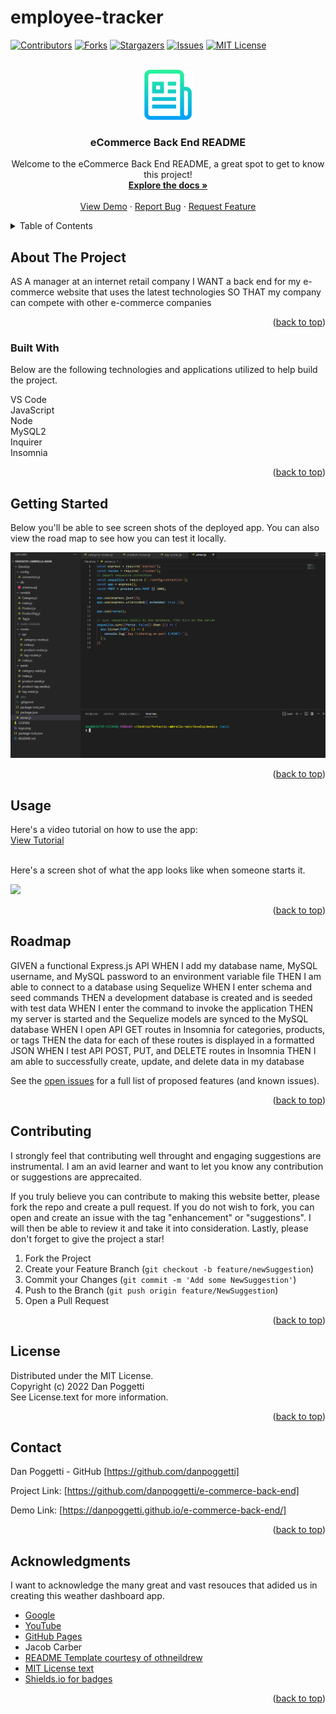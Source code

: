 # employee-tracker

<a name="readme-top"></a>

[![Contributors][contributors-shield]][contributors-url]
[![Forks][forks-shield]][forks-url]
[![Stargazers][stars-shield]][stars-url]
[![Issues][issues-shield]][issues-url]
[![MIT License][license-shield]][license-url]


<!-- PROJECT LOGO -->
<br />
<div align="center">
    <img src="./logo.png" alt="Logo" width="80" height="80">

  <h3 align="center">eCommerce Back End README</h3>

  <p align="center">
    Welcome to the eCommerce Back End README, a great spot to get to know this project!
    <br />
    <a href="https://github.com/danpoggetti/e-commerce-back-end"><strong>Explore the docs »</strong></a>
    <br />
    <br />
    <a href="https://danpoggetti.github.io/e-commerce-back-end/">View Demo</a>
    ·
    <a href="https://github.com/danpoggetti/e-commerce-back-end/issues">Report Bug</a>
    ·
    <a href="https://github.com/danpoggetti/e-commerce-back-end/issues">Request Feature</a>
  </p>
</div>



<!-- TABLE OF CONTENTS -->
<details>
  <summary>Table of Contents</summary>
  <ol>
    <li>
      <a href="#about-the-project">About The Project</a>
      <ul>
        <li><a href="#built-with">Built With</a></li>
      </ul>
    </li>
    <li><a href="#getting-started">Getting Started</a></li>
    <li><a href="#usage">Usage</a></li>
    <li><a href="#roadmap">Roadmap</a></li>
    <li><a href="#contributing">Contributing</a></li>
    <li><a href="#license">License</a></li>
    <li><a href="#contact">Contact</a></li>
    <li><a href="#acknowledgments">Acknowledgments</a></li>
  </ol>
</details>



<!-- ABOUT THE PROJECT -->
## About The Project

AS A manager at an internet retail company
I WANT a back end for my e-commerce website that uses the latest technologies
SO THAT my company can compete with other e-commerce companies

<p align="right">(<a href="#readme-top">back to top</a>)</p>


### Built With

Below are the following technologies and applications utilized to help build the project.<br>

VS Code<br>
JavaScript<br>
Node<br>
MySQL2<br>
Inquirer<br>
Insomnia<br>

<p align="right">(<a href="#readme-top">back to top</a>)</p>



<!-- GETTING STARTED -->
## Getting Started

Below you'll be able to see screen shots of the deployed app. You can also view the road map to see how you can test it locally.

![](./screen_grab.png)

<p align="right">(<a href="#readme-top">back to top</a>)</p>


<!-- USAGE EXAMPLES -->
## Usage

Here's a video tutorial on how to use the app:<br>
<a href="">View Tutorial</a><br><br>

Here's a screen shot of what the app looks like when someone starts it.

![](./images/1_start.png)

<p align="right">(<a href="#readme-top">back to top</a>)</p>



<!-- ROADMAP -->
## Roadmap

GIVEN a functional Express.js API
WHEN I add my database name, MySQL username, and MySQL password to an environment variable file
THEN I am able to connect to a database using Sequelize
WHEN I enter schema and seed commands
THEN a development database is created and is seeded with test data
WHEN I enter the command to invoke the application
THEN my server is started and the Sequelize models are synced to the MySQL database
WHEN I open API GET routes in Insomnia for categories, products, or tags
THEN the data for each of these routes is displayed in a formatted JSON
WHEN I test API POST, PUT, and DELETE routes in Insomnia
THEN I am able to successfully create, update, and delete data in my database

See the [open issues](https://github.com/danpoggetti/e-commerce-back-end/issues) for a full list of proposed features (and known issues).

<p align="right">(<a href="#readme-top">back to top</a>)</p>



<!-- CONTRIBUTING -->
## Contributing

I strongly feel that contributing well throught and engaging suggestions are instrumental. I am an avid learner and want to let you know any contribution or suggestions are apprecaited.

If you truly believe you can contribute to making this website better, please fork the repo and create a pull request. If you do not wish to fork, you can open and create an issue with the tag "enhancement" or "suggestions". I will then be able to review it and take it into consideration. Lastly, please don't forget to give the project a star!

1. Fork the Project
2. Create your Feature Branch (`git checkout -b feature/newSuggestion`)
3. Commit your Changes (`git commit -m 'Add some NewSuggestion'`)
4. Push to the Branch (`git push origin feature/NewSuggestion`)
5. Open a Pull Request


<p align="right">(<a href="#readme-top">back to top</a>)</p>




<!-- LICENSE -->
## License

Distributed under the MIT License.<br>
Copyright (c) 2022 Dan Poggetti<br>
See License.text for more information.
<p align="right">(<a href="#readme-top">back to top</a>)</p>



<!-- CONTACT -->
## Contact

Dan Poggetti - GitHub [https://github.com/danpoggetti]

Project Link: [https://github.com/danpoggetti/e-commerce-back-end]

Demo Link: [https://danpoggetti.github.io/e-commerce-back-end/]

<p align="right">(<a href="#readme-top">back to top</a>)</p>



<!-- ACKNOWLEDGMENTS -->
## Acknowledgments

I want to acknowledge the many great and vast resouces that adided us in creating this weather dashboard app.

* [Google](https://www.google.com)
* [YouTube](https://www.youtube.com)
* [GitHub Pages](https://pages.github.com)
* Jacob Carber
* [README Template courtesy of othneildrew](https://github.com/othneildrew/Best-README-Template)
* [MIT License text](https://mit-license.org/license.txt)
* [Shields.io for badges](https://shields.io/)


<p align="right">(<a href="#readme-top">back to top</a>)</p>



<!-- MARKDOWN LINKS & IMAGES -->
<!-- https://www.markdownguide.org/basic-syntax/#reference-style-links -->
[contributors-shield]: https://img.shields.io/github/contributors-anon/danpoggetti/e-commerce-back-end?style=for-the-badge
[contributors-url]: https://github.com/danpoggetti/e-commerce-back-end/graphs/contributors
[forks-shield]: https://img.shields.io/github/forks/danpoggetti/e-commerce-back-end?style=for-the-badge
[forks-url]: https://github.com/danpoggetti/e-commerce-back-end/network/members
[stars-shield]: https://img.shields.io/github/stars/danpoggetti/e-commerce-back-end?style=for-the-badge
[stars-url]: https://github.com/danpoggetti/e-commerce-back-end/stargazers
[issues-shield]: https://img.shields.io/github/issues/danpoggetti/e-commerce-back-end?style=for-the-badge
[issues-url]: https://github.com/danpoggetti/e-commerce-back-end/issues
[license-shield]: https://img.shields.io/github/license/danpoggetti/e-commerce-back-end?style=for-the-badge
[license-url]: https://github.com/danpoggetti/e-commerce-back-end/blob/main/LICENSE
[product-screenshot]: images/screenshot.png
